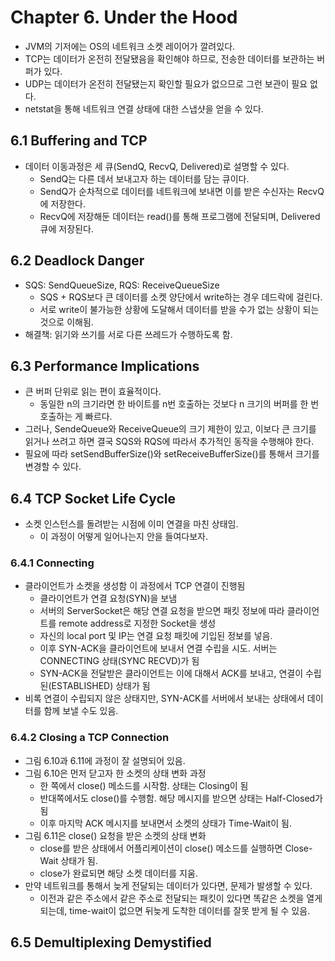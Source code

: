 # **Chapter 6. Under the Hood**
 
* JVM의 기저에는 OS의 네트워크 소켓 레이어가 깔려있다.
* TCP는 데이터가 온전히 전달됐음을 확인해야 하므로, 전송한 데이터를 보관하는 버퍼가 있다.
* UDP는 데이터가 온전히 전달됐는지 확인할 필요가 없으므로 그런 보관이 필요 없다.
* netstat을 통해 네트워크 연결 상태에 대한 스냅샷을 얻을 수 있다.

## 6.1 Buffering and TCP
* 데이터 이동과정은 세 큐(SendQ, RecvQ, Delivered)로 설명할 수 있다.
  - SendQ는 다른 데서 보내고자 하는 데이터를 담는 큐이다.
  - SendQ가 순차적으로 데이터를 네트워크에 보내면 이를 받은 수신자는 RecvQ에 저장한다.
  - RecvQ에 저장해둔 데이터는 read()를 통해 프로그램에 전달되며, Delivered 큐에 저장된다.

## 6.2 Deadlock Danger
* SQS: SendQueueSize, RQS: ReceiveQueueSize
  - SQS + RQS보다 큰 데이터를 소켓 양단에서 write하는 경우 데드락에 걸린다.
  - 서로 write이 불가능한 상황에 도달해서 데이터를 받을 수가 없는 상황이 되는 것으로 이해됨.
* 해결책: 읽기와 쓰기를 서로 다른 쓰레드가 수행하도록 함.

## 6.3 Performance Implications
* 큰 버퍼 단위로 읽는 편이 효율적이다.
  - 동일한 n의 크기라면 한 바이트를 n번 호출하는 것보다 n 크기의 버퍼를 한 번 호출하는 게 빠르다.
* 그러나, SendeQueue와 ReceiveQueue의 크기 제한이 있고, 이보다 큰 크기를 읽거나 쓰려고 하면 결국 SQS와 RQS에 따라서 추가적인 동작을 수행해야 한다.
* 필요에 따라 setSendBufferSize()와 setReceiveBufferSize()를 통해서 크기를 변경할 수 있다.

## 6.4 TCP Socket Life Cycle
* 소켓 인스턴스를 돌려받는 시점에 이미 연결을 마친 상태임.
  - 이 과정이 어떻게 일어나는지 안을 들여다보자.

### 6.4.1 Connecting
* 클라이언트가 소켓을 생성함 이 과정에서 TCP 연결이 진행됨
  - 클라이언트가 연결 요청(SYN)을 보냄
  - 서버의 ServerSocket은 해당 연결 요청을 받으면 패킷 정보에 따라 클라이언트를 remote address로 지정한 Socket을 생성
  - 자신의 local port 및 IP는 연결 요청 패킷에 기입된 정보를 넣음.
  - 이후 SYN-ACK을 클라이언트에 보내서 연결 수립을 시도. 서버는 CONNECTING 상태(SYNC RECVD)가 됨
  - SYN-ACK을 전달받은 클라이언트는 이에 대해서 ACK를 보내고, 연결이 수립된(ESTABLISHED) 상태가 됨
* 비록 연결이 수립되지 않은 상태지만, SYN-ACK를 서버에서 보내는 상태에서 데이터를 함께 보낼 수도 있음.

### 6.4.2 Closing a TCP Connection
* 그림 6.10과 6.11에 과정이 잘 설명되어 있음.
* 그림 6.10은 먼저 닫고자 한 소켓의 상태 변화 과정
  - 한 쪽에서 close() 메소드를 시작함. 상태는 Closing이 됨
  - 반대쪽에서도 close()를 수행함. 해당 메시지를 받으면 상태는 Half-Closed가 됨
  - 이후 마지막 ACK 메시지를 보내면서 소켓의 상태가 Time-Wait이 됨.
* 그림 6.11은 close() 요청을 받은 소켓의 상태 변화
  - close를 받은 상태에서 어플리케이션이 close() 메소드를 실행하면 Close-Wait 상태가 됨.
  - close가 완료되면 해당 소켓 데이터를 지움.
* 만약 네트워크를 통해서 늦게 전달되는 데이터가 있다면, 문제가 발생할 수 있다.
  - 이전과 같은 주소에서 같은 주소로 전달되는 패킷이 있다면 똑같은 소켓을 열게 되는데, time-wait이 없으면 뒤늦게 도착한 데이터를 잘못 받게 될 수 있음.


## 6.5 Demultiplexing Demystified
